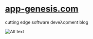 [app-genesis.com](http://app-genesis.com/)
===
cutting edge software deveλopment blog

![Alt text](http://app-genesis.com/wp-content/uploads/2013/11/pebble.jpg "app-genesis")

